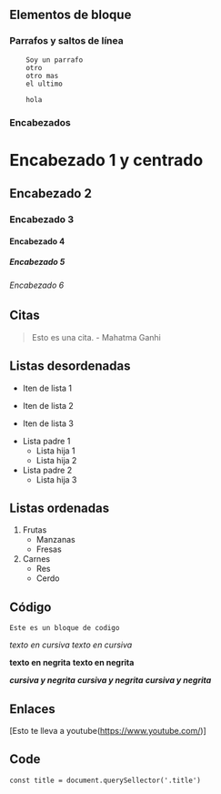 ## Elementos de bloque
### Parrafos y saltos de línea

        Soy un parrafo  
        otro 
        otro mas
        el ultimo  

        hola

### Encabezados
# Encabezado 1 y centrado ###
## Encabezado 2
### Encabezado 3
#### Encabezado 4
##### Encabezado 5
###### Encabezado 6

## Citas
> Esto es una cita. - Mahatma Ganhi

## Listas desordenadas
* Iten de lista 1
+ Iten de lista 2
- Iten de lista 3

* Lista padre 1
    * Lista hija 1
    * Lista hija 2
* Lista padre 2
    * Lista hija 3


## Listas ordenadas
1. Frutas
    * Manzanas
    * Fresas
2. Carnes
    * Res
    * Cerdo


## Código
~~~
Este es un bloque de codigo
~~~



*texto en cursiva*
_texto en cursiva_

**texto en negrita**
__texto en negrita__

__*cursiva y negrita*__
**_cursiva y negrita_**
***cursiva y negrita***

## Enlaces
[Esto te lleva a youtube(https://www.youtube.com/)]

## Code
`
const title = document.querySellector('.title')
`